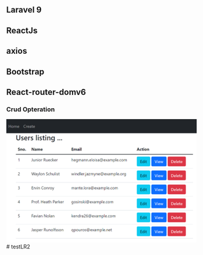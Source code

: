 
## Laravel 9
## ReactJs
## axios
## Bootstrap
## React-router-domv6


### Crud Opteration

![alt text](https://github.com/AjayYadavAi/laravel-react-js-crud/blob/main/laravel-reactjs-crud.png?raw=true)
#   t e s t L R 2 
 
 
